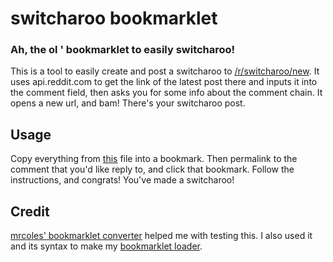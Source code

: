 # switcharoo bookmarklet
### Ah, the ol ' bookmarklet to easily switcharoo!

This is a tool to easily create and post a switcharoo to [/r/switcharoo/new](https://www.reddit.com/r/switcharoo/new). It uses api.reddit.com to get the link of the latest post there and inputs it into the comment field, then asks you for some info about the comment chain. It opens a new url, and bam! There's your switcharoo post.

## Usage

Copy everything from [this](bookmarklet.js) file into a bookmark. Then permalink to the comment that you'd like reply to, and click that bookmark. Follow the instructions, and congrats! You've made a switcharoo!

## Credit

[mrcoles' bookmarklet converter](https://github.com/mrcoles/bookmarklet) helped me with testing this. I also used it and its syntax to make my [bookmarklet loader](https://github.com/coolreader18/bookmarklet-loader).
